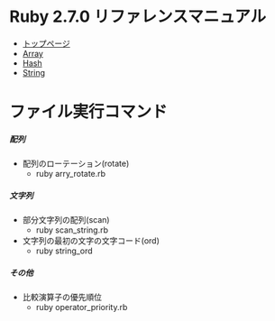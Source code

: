 # Ruby 2.7.0 リファレンスマニュアル
 - [トップページ](https://docs.ruby-lang.org/ja/latest/doc/index.html)
 - [Array](https://docs.ruby-lang.org/ja/latest/class/Array.html)
 - [Hash](https://docs.ruby-lang.org/ja/latest/class/Hash.html)
 - [String](https://docs.ruby-lang.org/ja/latest/class/String.html)

# ファイル実行コマンド
##### 配列
 - 配列のローテーション(rotate)
   - ruby arry_rotate.rb

##### 文字列
 - 部分文字列の配列(scan)
   - ruby scan_string.rb
 - 文字列の最初の文字の文字コード(ord)
   - ruby string_ord

##### その他
 - 比較演算子の優先順位
   - ruby operator_priority.rb

